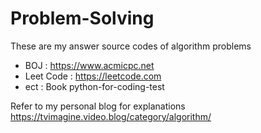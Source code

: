 # Problem-Solving

These are my answer source codes of algorithm problems
* BOJ : https://www.acmicpc.net
* Leet Code : https://leetcode.com
* ect : Book python-for-coding-test

Refer to my personal blog for explanations
https://tvimagine.video.blog/category/algorithm/




